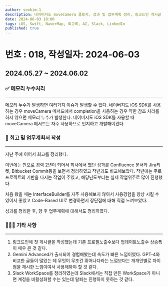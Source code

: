 ```yaml
---
author: sookim-1
description: 네이버지도 moveCamera 클로저, 성과 및 업무계획 정리, 링크드인 게시글 작성, Gemini Advanced 사용 경험, Slack WorkSpace 계정 비활성화
date: 2024-06-03 18:00
tags: iOS, Swift, NaverMap, 회고록, AI, Slack, LinkedIn
published: true
---
```

# 번호 : 018, 작성일자: 2024-06-03

## 2024.05.27 ~ 2024.06.02
### ✅ 메모리 누수처리
---

메모리 누수가 발생하면 여러가지 이슈가 발생할 수 있다.
네이버지도 iOS SDK를 사용하는 경우 moveCamera 메서드에서 completion을 사용하는 경우 약한 참조 처리를 하지 않으면 메모리 누수가 발생한다.
네이버지도 iOS SDK를 사용할 때 moveCamera 메서드는 자주 사용하므로 인지하고 개발해야겠다.

### 🌈 회고 및 업무계획서 작성
---

지난 주에 이어서 회고를 정리했다. 

이번에는 만으로 경력 2년이 되어서 회사에서 했던 성과를 Confluence 문서와 Jira티켓, Bitbucket Commit등을 보면서 정리하였고 작년과도 비교해보았다. 작년에는 주로 프로젝트의 기반을 다지는 작업이 주였고, 해당년도부터는 실제 작업위주로 많이 진행했다.

처음 왔을 때는 InterfaceBuilder를 자주 사용해보지 않아서 사용경험을 향상 시킬 수 있어서 좋았고 Code-Based UI로 변경하면서 장단점에 대해 직접 느껴보았다.

성과를 정리한 후, 향 후 업무계획에 대해서도 정리하였다.

### 🙋🏻‍♂️ 기타 사항
---

1. 링크드인에 첫 게시글을 작성했는데 기존 프로필노출수보다 업데이트노출수 상승폭이 매우 큰 것 같다.
2. Gemini Advanced가 출시되어 경험해봤는데 속도가 빠른 느낌이였다. GPT-4와 비교한 글들이 많았는 데 무엇이 무조건 뛰어나다라는 느낌보다는 개개인별로 차이점을 제시한 느낌이여서 사용해봐야 할 것 같다.
3. Slack WorkSpace를 정리하였는데 Slack에서는 직접 만든 WorkSpace가 아니면 계정을 비활성화할 수는 있는데 탈퇴는 진행하지 못하는 것 같다.

